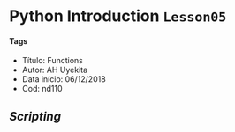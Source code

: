 # Python Introduction `Lesson05`

#### Tags
* Título: Functions
* Autor: AH Uyekita
* Data início: 06/12/2018
* Cod: nd110

## _Scripting_
